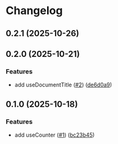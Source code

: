 # Changelog

## 0.2.1 (2025-10-26)

## 0.2.0 (2025-10-21)

### Features

- add useDocumentTitle ([#2](https://github.com/teneplaysofficial/hooks/issues/2)) ([de6d0a9](https://github.com/teneplaysofficial/hooks/commit/de6d0a97b0a0ecc31efbd9cec4b8c295418ea898))

## 0.1.0 (2025-10-18)

### Features

- add useCounter ([#1](https://github.com/teneplaysofficial/hooks/issues/1)) ([bc23b45](https://github.com/teneplaysofficial/hooks/commit/bc23b4559f2ff7edbaf52a0804169baa9763f5af))
